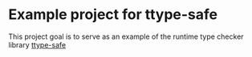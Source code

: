 # Example project for ttype-safe

This project goal is to serve as an example of the runtime type checker library [ttype-safe](https://github.com/donflopez/ttype-safe)
